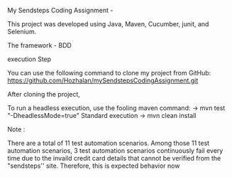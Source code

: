 My Sendsteps Coding Assignment -

This project was developed using Java, Maven, Cucumber, junit, and Selenium.

The framework - BDD


execution Step

You can use the following command to clone my project from GitHub: https://github.com/Hozhalan/mySendstepsCodingAssignment.git


After cloning the project, 

To run a headless execution, use the fooling maven command: -> mvn test "-DheadlessMode=true"
Standard execution -> mvn clean install


Note :

There are a total of 11 test automation scenarios. Among those 11 test automation scenarios, 3 test automation scenarios continuously fail every time due to the 
invaild credit card details that cannot be verified from the "sendsteps'' site. Therefore, this is expected behavior now

